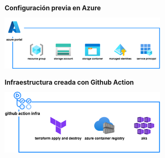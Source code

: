 ## Configuración previa en Azure
![infra azure](./images/reto_devsecops-reto_infra_azure.drawio.png)

## Infraestructura creada con Github Action
![infra github action](./images/reto_devsecops-reto_infra_github_action.drawio.png)